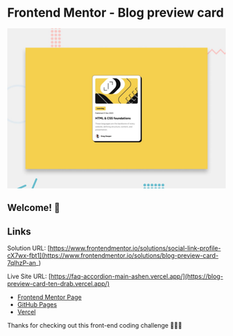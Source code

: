 # Frontend Mentor - Blog preview card

![Design preview for the Blog preview card coding challenge](./design/desktop-preview.jpg)

## Welcome! 👋

## Links
Solution URL: [https://www.frontendmentor.io/solutions/social-link-profile-cX7wx-fbt1](https://www.frontendmentor.io/solutions/blog-preview-card-7qlhzP-an_)

Live Site URL: [https://faq-accordion-main-ashen.vercel.app/](https://blog-preview-card-ten-drab.vercel.app/)

- [Frontend Mentor Page](https://www.frontendmentor.io/solutions/faq-accordion-vv7qVzwowd)
- [GitHub Pages](https://github.com/rocioizq)
- [Vercel](https://vercel.com/rocioizqs-projects)


Thanks for checking out this front-end coding challenge 🚀🚀🚀
 
